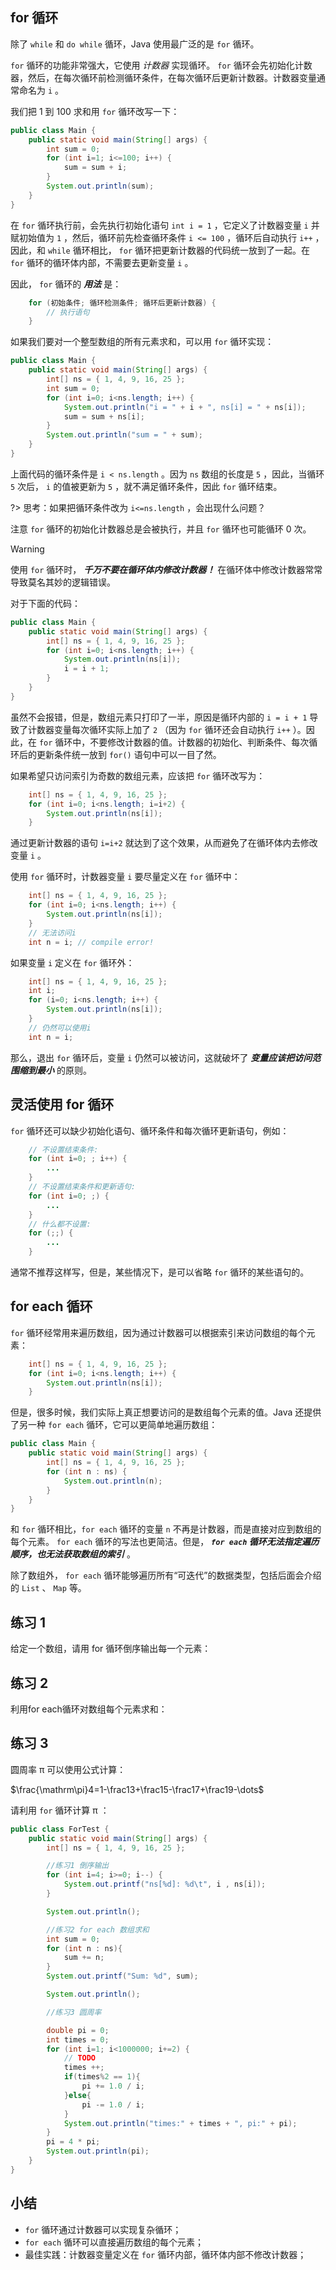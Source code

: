 ## for 循环

除了 `while` 和 `do while` 循环，Java 使用最广泛的是 `for` 循环。

`for` 循环的功能非常强大，它使用 *计数器* 实现循环。 `for` 循环会先初始化计数器，然后，在每次循环前检测循环条件，在每次循环后更新计数器。计数器变量通常命名为 `i` 。

我们把 1 到 100 求和用 `for` 循环改写一下：

```java
public class Main {
    public static void main(String[] args) {
        int sum = 0;
        for (int i=1; i<=100; i++) {
            sum = sum + i;
        }
        System.out.println(sum);
    }
}
```

在 `for` 循环执行前，会先执行初始化语句 `int i = 1` ，它定义了计数器变量 `i` 并赋初始值为 `1` ，然后，循环前先检查循环条件 `i <= 100` ，循环后自动执行 `i++` ，因此，和 `while` 循环相比， `for` 循环把更新计数器的代码统一放到了一起。在 `for` 循环的循环体内部，不需要去更新变量 `i` 。

因此， `for` 循环的 ***用法*** 是：

```java
    for (初始条件; 循环检测条件; 循环后更新计数器) {
        // 执行语句
    }
```

如果我们要对一个整型数组的所有元素求和，可以用 `for` 循环实现：

```java
public class Main {
    public static void main(String[] args) {
        int[] ns = { 1, 4, 9, 16, 25 };
        int sum = 0;
        for (int i=0; i<ns.length; i++) {
            System.out.println("i = " + i + ", ns[i] = " + ns[i]);
            sum = sum + ns[i];
        }
        System.out.println("sum = " + sum);
    }
}
```

上面代码的循环条件是 `i < ns.length` 。因为 `ns` 数组的长度是 `5` ，因此，当循环 `5` 次后， `i` 的值被更新为 `5` ，就不满足循环条件，因此 `for` 循环结束。

?> 思考：如果把循环条件改为 `i<=ns.length` ，会出现什么问题？

注意 `for` 循环的初始化计数器总是会被执行，并且 `for` 循环也可能循环 0 次。

> [!WARNING]
> 使用 `for` 循环时， ***千万不要在循环体内修改计数器！*** 在循环体中修改计数器常常导致莫名其妙的逻辑错误。

对于下面的代码：

```java
public class Main {
    public static void main(String[] args) {
        int[] ns = { 1, 4, 9, 16, 25 };
        for (int i=0; i<ns.length; i++) {
            System.out.println(ns[i]);
            i = i + 1;
        }
    }
}
```

虽然不会报错，但是，数组元素只打印了一半，原因是循环内部的 `i = i + 1` 导致了计数器变量每次循环实际上加了 `2` （因为 `for` 循环还会自动执行 `i++` ）。因此，在 `for` 循环中，不要修改计数器的值。计数器的初始化、判断条件、每次循环后的更新条件统一放到 `for()` 语句中可以一目了然。

如果希望只访问索引为奇数的数组元素，应该把 `for` 循环改写为：

```java
    int[] ns = { 1, 4, 9, 16, 25 };
    for (int i=0; i<ns.length; i=i+2) {
        System.out.println(ns[i]);
    }
```

通过更新计数器的语句 `i=i+2` 就达到了这个效果，从而避免了在循环体内去修改变量 `i` 。

使用 `for` 循环时，计数器变量 `i` 要尽量定义在 `for` 循环中：

```java
    int[] ns = { 1, 4, 9, 16, 25 };
    for (int i=0; i<ns.length; i++) {
        System.out.println(ns[i]);
    }
    // 无法访问i
    int n = i; // compile error!
```

如果变量 `i` 定义在 `for` 循环外：

```java
    int[] ns = { 1, 4, 9, 16, 25 };
    int i;
    for (i=0; i<ns.length; i++) {
        System.out.println(ns[i]);
    }
    // 仍然可以使用i
    int n = i;
```

那么，退出 `for` 循环后，变量 `i` 仍然可以被访问，这就破坏了 ***变量应该把访问范围缩到最小*** 的原则。

## 灵活使用 for 循环

`for` 循环还可以缺少初始化语句、循环条件和每次循环更新语句，例如：

```java
    // 不设置结束条件:
    for (int i=0; ; i++) {
        ...
    }
    // 不设置结束条件和更新语句:
    for (int i=0; ;) {
        ...
    }
    // 什么都不设置:
    for (;;) {
        ...
    }
```

通常不推荐这样写，但是，某些情况下，是可以省略 `for` 循环的某些语句的。

## for each 循环

`for` 循环经常用来遍历数组，因为通过计数器可以根据索引来访问数组的每个元素：

```java
    int[] ns = { 1, 4, 9, 16, 25 };
    for (int i=0; i<ns.length; i++) {
        System.out.println(ns[i]);
    }
```

但是，很多时候，我们实际上真正想要访问的是数组每个元素的值。Java 还提供了另一种 `for each` 循环，它可以更简单地遍历数组：

```java
public class Main {
    public static void main(String[] args) {
        int[] ns = { 1, 4, 9, 16, 25 };
        for (int n : ns) {
            System.out.println(n);
        }
    }
}
```

和 `for` 循环相比，`for each` 循环的变量 `n` 不再是计数器，而是直接对应到数组的每个元素。 `for each` 循环的写法也更简洁。但是， ***`for each` 循环无法指定遍历顺序，也无法获取数组的索引*** 。

除了数组外， `for each` 循环能够遍历所有“可迭代”的数据类型，包括后面会介绍的 `List` 、 `Map` 等。

## 练习 1

给定一个数组，请用 for 循环倒序输出每一个元素：

## 练习 2

利用for each循环对数组每个元素求和：

## 练习 3

圆周率 π 可以使用公式计算：

$\frac{\mathrm\pi}4=1-\frac13+\frac15-\frac17+\frac19-\dots$ 

请利用 `for` 循环计算 π ：


```java
public class ForTest {
    public static void main(String[] args) {
        int[] ns = { 1, 4, 9, 16, 25 };

        //练习1 倒序输出
        for (int i=4; i>=0; i--) {
            System.out.printf("ns[%d]: %d\t", i , ns[i]);
        }

        System.out.println();

        //练习2 for each 数组求和
        int sum = 0;
        for (int n : ns){
            sum += n;
        }
        System.out.printf("Sum: %d", sum);

        System.out.println();

        //练习3 圆周率

        double pi = 0;
        int times = 0;
        for (int i=1; i<1000000; i+=2) {
            // TODO
            times ++;
            if(times%2 == 1){
                pi += 1.0 / i;
            }else{
                pi -= 1.0 / i;
            }
            System.out.println("times:" + times + ", pi:" + pi);
        }
        pi = 4 * pi;
        System.out.println(pi);
    }
}
```


## 小结

- `for` 循环通过计数器可以实现复杂循环；
- `for each` 循环可以直接遍历数组的每个元素；
- 最佳实践：计数器变量定义在 `for` 循环内部，循环体内部不修改计数器；

